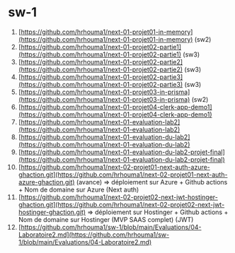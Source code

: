# sw-1


1. [https://github.com/hrhouma1/next-01-projet01-in-memory](https://github.com/hrhouma1/next-01-projet01-in-memory) (sw2)
2. [https://github.com/hrhouma1/next-01-projet02-partie1](https://github.com/hrhouma1/next-01-projet02-partie1) (sw3)
3. [https://github.com/hrhouma1/next-01-projet02-partie2](https://github.com/hrhouma1/next-01-projet02-partie2) (sw3)
4. [https://github.com/hrhouma1/next-01-projet02-partie3](https://github.com/hrhouma1/next-01-projet02-partie3) (sw3)
5. [https://github.com/hrhouma1/next-01-projet03-in-prisma](https://github.com/hrhouma1/next-01-projet03-in-prisma) (sw2)
6. [https://github.com/hrhouma1/next-01-projet04-clerk-app-demo1](https://github.com/hrhouma1/next-01-projet04-clerk-app-demo1)
7. [https://github.com/hrhouma1/next-01-evaluation-lab2](https://github.com/hrhouma1/next-01-evaluation-lab2)
8. [https://github.com/hrhouma1/next-01-evaluation-du-lab2](https://github.com/hrhouma1/next-01-evaluation-du-lab2)
9. [https://github.com/hrhouma1/next-01-evaluation-du-lab2-projet-final](https://github.com/hrhouma1/next-01-evaluation-du-lab2-projet-final)
10. [https://github.com/hrhouma1/next-02-projet01-next-auth-azure-ghaction.git](https://github.com/hrhouma1/next-02-projet01-next-auth-azure-ghaction.git) (avance) ⇒ déploiement sur Azure + Github actions + Nom de domaine sur Azure (Next auth)
11. [https://github.com/hrhouma1/next-02-projet02-next-jwt-hostinger-ghaction.git](https://github.com/hrhouma1/next-02-projet02-next-jwt-hostinger-ghaction.git) ⇒ déploiement sur Hostinger + Github actions + Nom de domaine sur Hostinger (MVP SAAS complet) (JWT)
12. [https://github.com/hrhouma1/sw-1/blob/main/Evaluations/04-Laboratoire2.md](https://github.com/hrhouma1/sw-1/blob/main/Evaluations/04-Laboratoire2.md)

